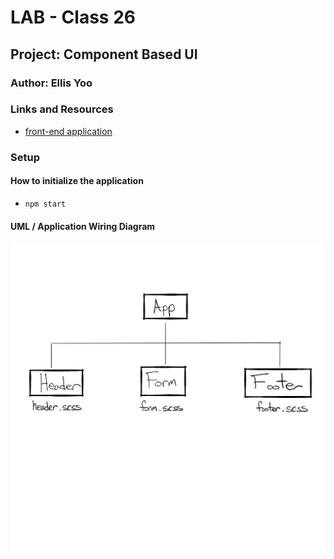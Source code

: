# LAB - Class 26

## Project:  Component Based UI

### Author: Ellis Yoo

### Links and Resources


- [front-end application](https://yjyoo773.github.io/resty/)

### Setup

#### How to initialize the application

- `npm start`

#### UML / Application Wiring Diagram
![](./resty_uml.jpeg)